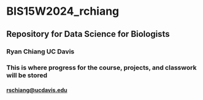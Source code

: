 # BIS15W2024_rchiang
## Repository for Data Science for Biologists 
### Ryan Chiang UC Davis
### This is where progress for the course, projects, and classwork will be stored
#### rschiang@ucdavis.edu